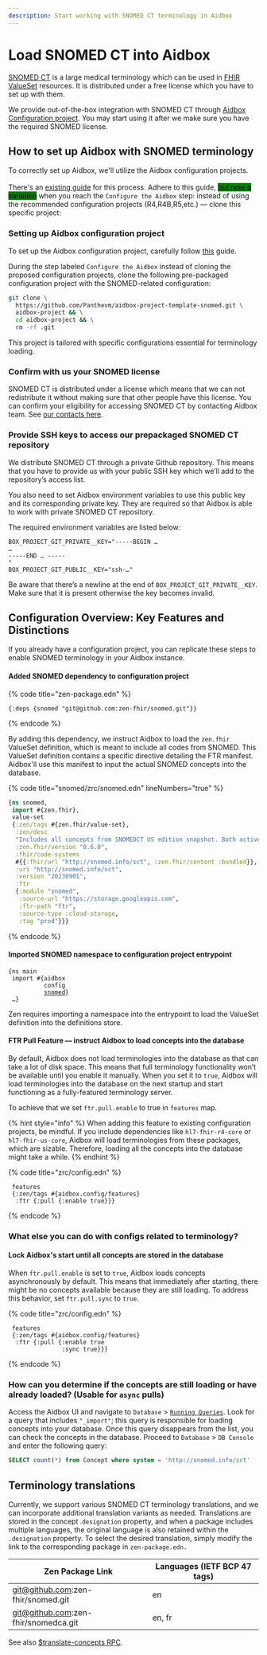 ```yaml
---
description: Start working with SNOMED CT terminology in Aidbox
---
```


# Load SNOMED CT into Aidbox

[SNOMED CT](https://www.snomed.org/snomed-ct/Use-SNOMED-CT) is a large medical terminology which can be used in [FHIR ValueSet](http://hl7.org/fhir/valueset.html) resources. It is distributed under a free license which you have to set up with them.

We provide out-of-the-box integration with SNOMED CT through [Aidbox Configuration project](../../../aidbox-configuration/aidbox-zen-lang-project/). You may start using it after we make sure you have the required SNOMED license.

## How to set up Aidbox with SNOMED terminology

To correctly set up Aidbox, we'll utilize the Aidbox configuration projects. \
\
There's an [existing guide](../../../getting-started-1/run-aidbox/run-aidbox-locally-with-docker.md) for this process. Adhere to this guide, <mark style="background-color:green;">but note a variation</mark> when you reach the `Configure the Aidbox` step: instead of using the recommended configuration projects (R4,R4B,R5,etc.) — clone this specific project:     &#x20;

### Setting up Aidbox configuration project

To set up the Aidbox configuration project, carefully follow [this](../../../getting-started-1/run-aidbox/run-aidbox-locally-with-docker.md) guide.&#x20;

During the step labeled `Configure the Aidbox` instead of cloning the proposed configuration projects, clone the following pre-packaged configuration project with the SNOMED-related configuration:

```sh
git clone \
  https://github.com/Panthevm/aidbox-project-template-snomed.git \
  aidbox-project && \
  cd aidbox-project && \
  rm -rf .git
```

This project is tailored with specific configurations essential for terminology loading.

### Confirm with us your SNOMED license

SNOMED CT is distributed under a license which means that we can not redistribute it without making sure that other people have this license. You can confirm your eligibility for accessing SNOMED CT by contacting Aidbox team. See [our contacts here](https://docs.aidbox.app/contact-us).

### Provide SSH keys to access our prepackaged SNOMED CT repository

We distribute SNOMED CT through a private Github repository. This means that you have to provide us with your public SSH key which we’ll add to the repository’s access list.

You also need to set Aidbox environment variables to use this public key and its corresponding private key. They are required so that Aidbox is able to work with private SNOMED CT repository.

The required environment variables are listed below:

```
BOX_PROJECT_GIT_PRIVATE__KEY="-----BEGIN …
…
-----END … -----
"
BOX_PROJECT_GIT_PUBLIC__KEY="ssh-…"
```

Be aware that there’s a newline at the end of `BOX_PROJECT_GIT_PRIVATE__KEY`. Make sure that it is present otherwise the key becomes invalid.

## Configuration Overview: Key Features and Distinctions

If you already have a configuration project, you can replicate these steps to enable SNOMED terminology in your Aidbox instance.

#### Added SNOMED dependency to configuration project

{% code title="zen-package.edn" %}
```
{:deps {snomed "git@github.com:zen-fhir/snomed.git"}}
```
{% endcode %}

By adding this dependency, we instruct Aidbox to load the `zen.fhir` ValueSet definition, which is meant to include all codes from SNOMED. This ValueSet definition contains a specific directive detailing the FTR manifest. Aidbox'll use this manifest to input the actual SNOMED concepts into the database.

{% code title="snomed/zrc/snomed.edn" lineNumbers="true" %}
```clojure
{ns snomed,
 import #{zen.fhir},
 value-set
 {:zen/tags #{zen.fhir/value-set},
  :zen/desc
  "Includes all concepts from SNOMEDCT US edition snapshot. Both active and inactive concepts included, but is-a relationships only stored for active concepts",
  :zen.fhir/version "0.6.0",
  :fhir/code-systems
  #{{:fhir/url "http://snomed.info/sct", :zen.fhir/content :bundled}},
  :uri "http://snomed.info/sct",
  :version "20230901",
  :ftr
  {:module "snomed",
   :source-url "https://storage.googleapis.com",
   :ftr-path "ftr",
   :source-type :cloud-storage,
   :tag "prod"}}}
```
{% endcode %}

#### Imported SNOMED namespace to configuration project entrypoint

<pre><code>{ns main
 import #{aidbox
          config
          <a data-footnote-ref href="#user-content-fn-1">snomed</a>}
 …}
</code></pre>

Zen requires importing a namespace into the entrypoint to load the ValueSet definition into the definitions store.

#### FTR Pull Feature — instruct Aidbox to load concepts into the database

By default, Aidbox does not load terminologies into the database as that can take a lot of disk space. This means that full terminology functionality won’t be available until you enable it manually. When you set it to `true`, Aidbox will load terminologies into the database on the next startup and start functioning as a fully-featured terminology server.

To achieve that we set `ftr.pull.enable` to true in `features` map.

{% hint style="info" %}
When adding this feature to existing configuration projects, be mindful. If you include dependencies like `hl7-fhir-r4-core` or `hl7-fhir-us-core`, Aidbox will load terminologies from these packages, which are sizable. Therefore, loading all the concepts into the database might take a while.
{% endhint %}

{% code title="zrc/config.edn" %}
```
 features
 {:zen/tags #{aidbox.config/features}
  :ftr {:pull {:enable true}}}
```
{% endcode %}

### What else you can do with configs related to terminology?

#### Lock Aidbox's start until all concepts are stored in the database

When `ftr.pull.enable` is set to `true`, Aidbox loads concepts asynchronously by default. This means that immediately after starting, there might be no concepts available because they are still loading. To address this behavior, set `ftr.pull.sync` to `true`.

{% code title="zrc/config.edn" %}
```
 features
 {:zen/tags #{aidbox.config/features}
  :ftr {:pull {:enable true
               :sync true}}}
```
{% endcode %}

### How can you determine if the concepts are still loading or have already loaded? (Usable for `async` pulls)

Access the Aidbox UI and navigate to `Database` > [`Running Queries`](../../../overview/aidbox-ui/db-queries.md). Look for a query that includes `"_import"`; this query is responsible for loading concepts into your database. Once this query disappears from the list, you can check the concepts in the database. Proceed to `Database` > `DB Console` and enter the following query:

```sql
SELECT count(*) from Concept where system = 'http://snomed.info/sct'
```

## Terminology translations

Currently, we support various SNOMED CT terminology translations, and we can incorporate additional translation variants as needed. Translations are stored in the concept .`designation` property, and when a package includes multiple languages, the original language is also retained within the `.designation` property. To select the desired translation, simply modify the link to the corresponding package in `zen-package.edn.`

| Zen Package Link                     | Languages (IETF BCP 47 tags) |
| ------------------------------------ | ---------------------------- |
| git@github.com:zen-fhir/snomed.git   | en                           |
| git@github.com:zen-fhir/snomedca.git | en, fr                       |

See also [$translate-concepts RPC](../concept/usdtranslate-concepts.md).

[^1]: Namespace we've imported
